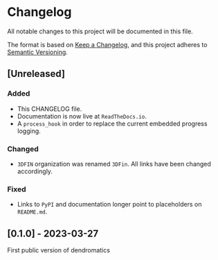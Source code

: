 # Changelog

All notable changes to this project will be documented in this file.

The format is based on [Keep a Changelog](https://keepachangelog.com/en/1.0.0/),
and this project adheres to [Semantic Versioning](https://semver.org/spec/v2.0.0.html).

## [Unreleased]

### Added

- This CHANGELOG file.
- Documentation is now live at `ReadTheDocs.io`.
- A `process_hook` in order to replace the current embedded progress logging.
  
### Changed

- `3DFIN` organization was renamed `3DFin`. All links have been changed accordingly.

### Fixed

- Links to `PyPI` and documentation longer point to placeholders on `README.md`.

## [0.1.0] - 2023-03-27

First public version of dendromatics